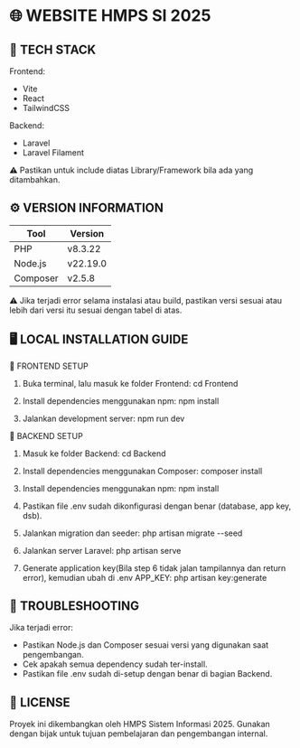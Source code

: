 🌐 WEBSITE HMPS SI 2025
========================

🧩 TECH STACK
--------------
Frontend:
- Vite
- React
- TailwindCSS

Backend:
- Laravel
- Laravel Filament

⚠️ Pastikan untuk include diatas Library/Framework bila ada yang ditambahkan.


⚙️ VERSION INFORMATION
----------------------
Tool        | Version
------------|----------
PHP         | v8.3.22
Node.js     | v22.19.0
Composer    | v2.5.8

⚠️ Jika terjadi error selama instalasi atau build, pastikan versi sesuai atau lebih dari versi itu sesuai dengan tabel di atas.


🖥️ LOCAL INSTALLATION GUIDE
----------------------------

🔹 FRONTEND SETUP
1. Buka terminal, lalu masuk ke folder Frontend:
   cd Frontend

2. Install dependencies menggunakan npm:
   npm install

3. Jalankan development server:
   npm run dev


🔹 BACKEND SETUP
1. Masuk ke folder Backend:
   cd Backend

2. Install dependencies menggunakan Composer:
   composer install

3. Install dependencies menggunakan npm:
   npm install

4. Pastikan file .env sudah dikonfigurasi dengan benar (database, app key, dsb).

5. Jalankan migration dan seeder:
   php artisan migrate --seed

6. Jalankan server Laravel:
   php artisan serve

7. Generate application key(Bila step 6 tidak jalan tampilannya dan return error), kemudian ubah di .env APP_KEY:
   php artisan key:generate

🧰 TROUBLESHOOTING
------------------
Jika terjadi error:
- Pastikan Node.js dan Composer sesuai versi yang digunakan saat pengembangan.
- Cek apakah semua dependency sudah ter-install.
- Pastikan file .env sudah di-setup dengan benar di bagian Backend.


📜 LICENSE
-----------
Proyek ini dikembangkan oleh HMPS Sistem Informasi 2025.
Gunakan dengan bijak untuk tujuan pembelajaran dan pengembangan internal.
